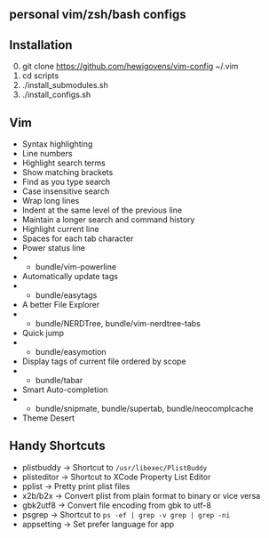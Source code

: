 ## personal vim/zsh/bash configs

## Installation

0. git clone https://github.com/hewigovens/vim-config ~/.vim
1. cd scripts
1. ./install_submodules.sh
2. ./install_configs.sh

## Vim

* Syntax highlighting
* Line numbers
* Highlight search terms
* Show matching brackets
* Find as you type search
* Case insensitive search
* Wrap long lines
* Indent at the same level of the previous line
* Maintain a longer search and command history
* Highlight current line
* Spaces for each tab character
* Power status line
* - bundle/vim-powerline
* Automatically update tags 
* - bundle/easytags 
* A better File Explorer
* - bundle/NERDTree, bundle/vim-nerdtree-tabs
* Quick jump 
* - bundle/easymotion
* Display tags of current file ordered by scope
* - bundle/tabar
* Smart Auto-completion
* - bundle/snipmate, bundle/supertab, bundle/neocomplcache
* Theme Desert

## Handy Shortcuts

* plistbuddy -> Shortcut to `/usr/libexec/PlistBuddy`
* plisteditor -> Shortcut to XCode Property List Editor
* pplist -> Pretty print plist files
* x2b/b2x -> Convert plist from plain format to binary or vice versa
* gbk2utf8 -> Convert file encoding from gbk to utf-8
* psgrep -> Shortcut to `ps -ef | grep -v grep | grep -ni`
* appsetting -> Set prefer language for app
